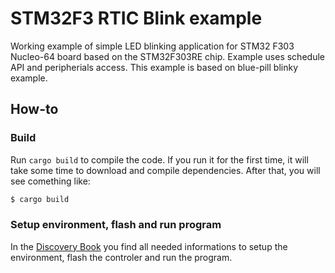 # STM32F3 RTIC Blink example

Working example of simple LED blinking application for STM32 F303 Nucleo-64 board based on the STM32F303RE chip. Example uses schedule API and peripherials access. This example is based on blue-pill blinky example.

## How-to

### Build

Run `cargo build` to compile the code. If you run it for the first time, it will take some time to download and compile dependencies. After that, you will see comething like:

```bash
$ cargo build
```

### Setup environment, flash and run program

In the [Discovery Book](https://rust-embedded.github.io/discovery) you find all needed informations to setup the environment, flash the controler and run the program.
